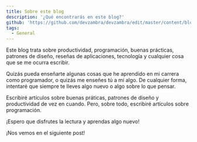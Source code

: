 ```yaml
---
title: Sobre este blog
description: '¿Qué encontrarás en este blog?'
github: 'https://github.com/devzambra/devzambra/edit/master/content/blog/sobre-este-blog.md'
tags:
  - General
---
```


Este blog trata sobre productividad, programación, buenas prácticas, patrones de diseño, reseñas de aplicaciones, tecnología y cualquier cosa que se me ocurra escribir.

Quizás pueda enseñarte algunas cosas que he aprendido en mi carrera como programador, o quizás me enseñes tú a mi algo. De cualquier forma, intentaré que siempre te lleves algo nuevo o algo sobre lo que pensar.

Escribiré artículos sobre buenas práticas, patrones de diseño y productividad de vez en cuando. Pero, sobre todo, escribiré artículos sobre programación.

¡Espero que disfrutes la lectura y aprendas algo nuevo!

¡Nos vemos en el siguiente post!
